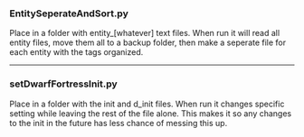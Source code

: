 ### EntitySeperateAndSort.py

Place in a folder with entity_[whatever] text files.
When run it will read all entity files,
move them all to a backup folder,
then make a seperate file for each entity with the tags organized.

---

### setDwarfFortressInit.py

Place in a folder with the init and d_init files.
When run it changes specific setting while leaving the rest of the file alone.
This makes it so any changes to the init in the future has less chance of messing this up.